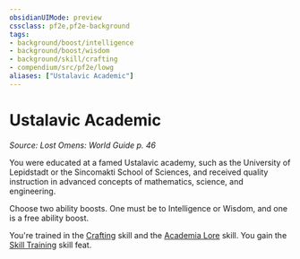 ```yaml
---
obsidianUIMode: preview
cssclass: pf2e,pf2e-background
tags:
- background/boost/intelligence
- background/boost/wisdom
- background/skill/crafting
- compendium/src/pf2e/lowg
aliases: ["Ustalavic Academic"]
---
```

# Ustalavic Academic
*Source: Lost Omens: World Guide p. 46*  

You were educated at a famed Ustalavic academy, such as the University of Lepidstadt or the Sincomakti School of Sciences, and received quality instruction in advanced concepts of mathematics, science, and engineering.

Choose two ability boosts. One must be to Intelligence or Wisdom, and one is a free ability boost.

You're trained in the [Crafting](skills.md#Crafting) skill and the [Academia Lore](skills.md#Lore) skill. You gain the [Skill Training](skill-training.md) skill feat.